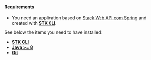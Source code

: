 #### **Requirements**
- You need an application based on [Stack Web API com Spring](https://github.com/stack-spot/graphene-java-api-stack/tree/main/spring-web-api-template) and created with [**STK CLI**](https://stackspot.com/).

See below the items you need to have installed: 
- [**STK CLI**](https://docs.stackspot.com/v3.0.0/os-cli/installation/)
- [**Java >= 8**](https://openjdk.org/)
- [**Git**](https://git-scm.com/)
